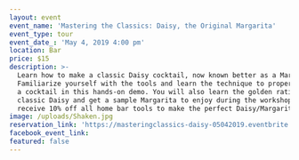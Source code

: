 ```yaml
---
layout: event
event_name: 'Mastering the Classics: Daisy, the Original Margarita'
event_type: tour
event_date_: 'May 4, 2019 4:00 pm'
location: Bar
price: $15
description: >-
  Learn how to make a classic Daisy cocktail, now known better as a Margarita.
  Familiarize yourself with the tools and learn the technique to properly shake
  a cocktail in this hands-on demo. You will also learn the golden ratio for a
  classic Daisy and get a sample Margarita to enjoy during the workshop. Plus,
  receive 10% off all home bar tools to make the perfect Daisy/Margarita!
image: /uploads/Shaken.jpg
reservation_link: 'https://masteringclassics-daisy-05042019.eventbrite.com'
facebook_event_link:
featured: false
---
```


